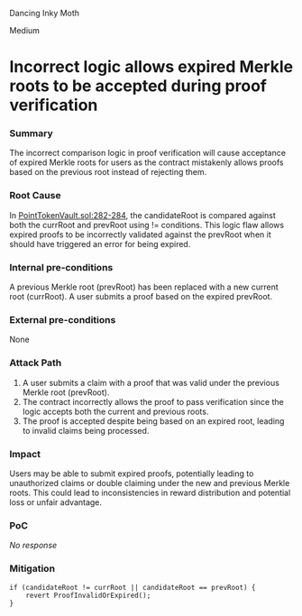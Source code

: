 Dancing Inky Moth

Medium

# Incorrect logic allows expired Merkle roots to be accepted during proof verification

### Summary

The incorrect comparison logic in proof verification will cause acceptance of expired Merkle roots for users as the contract mistakenly allows proofs based on the previous root instead of rejecting them.

### Root Cause

In [PointTokenVault.sol:282-284](https://github.com/sherlock-audit/2024-07-sense-points-marketplace/blob/main/point-tokenization-vault/contracts/PointTokenVault.sol#L282-L284), the candidateRoot is compared against both the currRoot and prevRoot using != conditions. This logic flaw allows expired proofs to be incorrectly validated against the prevRoot when it should have triggered an error for being expired.

### Internal pre-conditions

A previous Merkle root (prevRoot) has been replaced with a new current root (currRoot).
A user submits a proof based on the expired prevRoot.

### External pre-conditions

None

### Attack Path

1. A user submits a claim with a proof that was valid under the previous Merkle root (prevRoot).
2. The contract incorrectly allows the proof to pass verification since the logic accepts both the current and previous roots.
3. The proof is accepted despite being based on an expired root, leading to invalid claims being processed.

### Impact

Users may be able to submit expired proofs, potentially leading to unauthorized claims or double claiming under the new and previous Merkle roots. This could lead to inconsistencies in reward distribution and potential loss or unfair advantage.

### PoC

_No response_

### Mitigation

```solidity
if (candidateRoot != currRoot || candidateRoot == prevRoot) {
    revert ProofInvalidOrExpired();
}
```